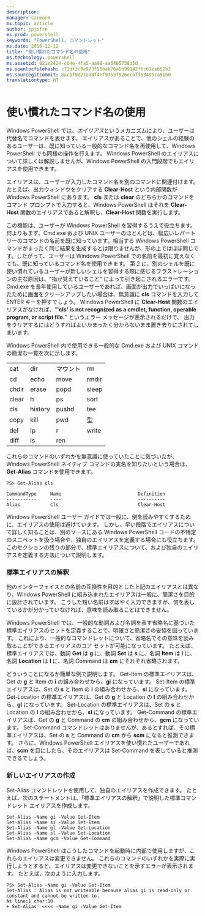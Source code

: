 ```yaml
---
description: 
manager: carmonm
ms.topic: article
author: jpjofre
ms.prod: powershell
keywords: "PowerShell, コマンドレット"
ms.date: 2016-12-12
title: "使い慣れたコマンド名の使用"
ms.technology: powershell
ms.assetid: 021e2424-c64e-4fa5-aa98-aa6405758d5d
ms.openlocfilehash: c71df3c8e973f58bab76a5b99142f6c61ca652b2
ms.sourcegitcommit: 8acbf9827ad8f4ef9753f826ecaff58495ca51b0
translationtype: HT
---
```

# <a name="using-familiar-command-names"></a>使い慣れたコマンド名の使用
Windows PowerShell では、*エイリアス*というメカニズムにより、ユーザーは代替名でコマンドを表せます。 エイリアスがあることで、他のシェルの経験のあるユーザーは、既に知っている一般的なコマンド名を再使用して、Windows PowerShell でも同様の操作を行えます。 Windows PowerShell のエイリアスについて詳しくは解説しませんが、Windows PowerShell の入門段階でもエイリアスを使用できます。

エイリアスは、ユーザーが入力したコマンド名を別のコマンドに関連付けます。 たとえば、出力ウィンドウをクリアする **Clear-Host** という内部関数が Windows PowerShell にあります。 **cls** または **clear** のどちらかのコマンドをコマンド プロンプトで入力すると、Windows PowerShell はそれを **Clear-Host** 関数のエイリアスであると解釈し、**Clear-Host** 関数を実行します。

この機能は、ユーザーが Windows PowerShell を習得するうえで役立ちます。 何よりもまず、Cmd.exe および UNIX ユーザーのほとんどは、幅広いレパートリーのコマンドの名前を既に知っています。相当する Windows PowerShell コマンドがまったく同じ結果を生成するとは限りませんが、形の上ではほぼ同じです。したがって、ユーザーは Windows PowerShell での名前を最初に覚えなくても、既に知っているコマンド名を使用できます。 第 2 に、別のシェルを既に使い慣れているユーザーが新しいシェルを習得する際に感じるフラストレーションの主な原因は、"指が覚えていること" によって引き起こされるエラーです。 Cmd.exe を長年使用しているユーザーであれば、画面が出力でいっぱいになったために画面をクリーンアップしたい場合は、無意識に **cls** コマンドを入力して ENTER キーを押すでしょう。 Windows PowerShell に **Clear-Host** 関数のエイリアスがなければ、"**'cls' is not recognized as a cmdlet, function, operable program, or script file.**" というエラー メッセージが表示されるだけで、 出力をクリアするにはどうすればよいかまったく分からないまま置き去りにされてしまいます。

Windows PowerShell 内で使用できる一般的な Cmd.exe および UNIX コマンドの簡潔な一覧を次に示します。

|||||
|-|-|-|-|
|cat|dir|マウント|rm|
|cd|echo|move|rmdir|
|chdir|erase|popd|sleep|
|clear|h|ps|sort|
|cls|history|pushd|tee|
|copy|kill|pwd|型|
|del|lp|r|write|
|diff|ls|ren||

これらのコマンドのいずれかを無意識に使っていたことに気づいたが、Windows PowerShell ネイティブ コマンドの実名を知りたいという場合は、**Get-Alias** コマンドを使用できます。

```
PS> Get-Alias cls

CommandType     Name                            Definition
-----------     ----                            ----------
Alias           cls                             Clear-Host
```

Windows PowerShell ユーザー ガイドでは一般に、例を読みやすくするために、エイリアスの使用は避けています。 しかし、早い段階でエイリアスについて詳しく知ることは、別のソースにある Windows PowerShell コードの不特定のスニペットを扱う場合や、独自のエイリアスを定義する場合にも役立ちます。 このセクションの残りの部分で、標準エイリアスについて、および独自のエイリアスを定義する方法について説明します。

### <a name="interpreting-standard-aliases"></a>標準エイリアスの解釈
他のインターフェイスとの名前の互換性を目的とした上記のエイリアスとは異なり、Windows PowerShell に組み込まれたエイリアスは一般に、簡潔さを目的に設計されています。 こうした短い名前はすばやく入力できますが、何を表しているかが分かっていなければ、意味を読み取ることはできません。

Windows PowerShell では、一般的な動詞および名詞を表す省略名に基づいた標準エイリアスのセットを定義することで、明確さと簡潔さの妥協を図っています。 これにより、一般的なコマンドレットについて、省略名でその意味を読み取ることができるエイリアスのコア セットが可能になっています。 たとえば、標準エイリアスでは、動詞 **Get** は **g** に、動詞 **Set** は **s** に、名詞 **Item** は **i** に、名詞 **Location** は **l** に、名詞 Command は **cm** にそれぞれ省略されます。

どういうことになるか簡単な例で説明します。 Get-Item の標準エイリアスは、Get の **g** と Item の **i** の組み合わせから、**gi** になっています。 Set-Item の標準エイリアスは、Set の **s** と Item の **i** の組み合わせから、**si** になっています。 Get-Location の標準エイリアスは、Get の **g** と Location の **l** の組み合わせから、**gl** になっています。 Set-Location の標準エイリアスは、Set の **s** と Location の **l** の組み合わせから、**sl** になっています。 Get-Command の標準エイリアスは、Get の **g** と Command の **cm** の組み合わせから、**gcm** になっています。 Set-Command コマンドレットはありませんが、あるとすれば、その標準エイリアスは、Set の **s** と Command の **cm** から **scm** になると推測できます。 さらに、Windows PowerShell エイリアスを使い慣れたユーザーであれば、**scm** を目にしたら、そのエイリアスは Set-Command を表していると推測できるでしょう。

### <a name="creating-new-aliases"></a>新しいエイリアスの作成
Set-Alias コマンドレットを使用して、独自のエイリアスを作成できます。 たとえば、次のステートメントは、「標準エイリアスの解釈」で説明した標準コマンドレット エイリアスを作成します。

```
Set-Alias -Name gi -Value Get-Item
Set-Alias -Name si -Value Set-Item
Set-Alias -Name gl -Value Get-Location
Set-Alias -Name sl -Value Set-Location
Set-Alias -Name gcm -Value Get-Command
```

Windows PowerShell はこうしたコマンドを起動時に内部で使用しますが、これらのエイリアスは変更できません。 これらのコマンドのいずれかを実際に実行しようとすると、エイリアスは変更できないことを示すエラーが表示されます。 たとえば、次のように入力します。

```
PS> Set-Alias -Name gi -Value Get-Item
Set-Alias : Alias is not writeable because alias gi is read-only or constant and cannot be written to.
At line:1 char:10
+ Set-Alias  <<<< -Name gi -Value Get-Item
```

